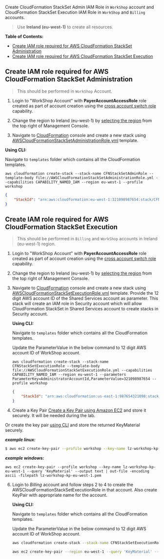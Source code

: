 Create CloudFormation StackSet Admin IAM Role in `WorkShop` account and CloudFormation StackSet Execution IAM Role in `WorkShop` and `Billing` accounts.

> Use **Ireland (eu-west-1)** to create all resources.

**Table of Contents:**
-   [Create IAM role required for AWS CloudFormation StackSet Administration](#create-iam-role-required-for-aws-cloudformation-stackset-administration)
-   [Create IAM role required for AWS CloudFormation StackSet Execution](#create-iam-role-required-for-aws-cloudformation-stackset-execution)


## Create IAM role required for AWS CloudFormation StackSet Administration
> This should be performed in `WorkShop` Account.

1.  Login to "WorkShop Account" with **PayerAccountAccessRole** role created as part of account creation using the [cross account switch role](http://docs.aws.amazon.com/IAM/latest/UserGuide/id_roles_use_switch-role-console.html) capability.

2.  Change the region to Ireland (eu-west-1) by [selecting the region](http://docs.aws.amazon.com/awsconsolehelpdocs/latest/gsg/getting-started.html#select-region) from the top right of Management Console.

3.  Navigate to [CloudFormation](https://eu-west-1.console.aws.amazon.com/cloudformation/home?region=eu-west-1#/stacks?filter=active) console and create a new stack using [AWSCloudFormationStackSetAdministrationRole.yml](../templates/AWSCloudFormationStackSetAdministrationRole.yml) template.

**Using CLI:**

Navigate to `templates` folder which contains all the CloudFormation templates.

```
aws cloudformation create-stack --stack-name CFNStackSetAdminRole --template-body file://AWSCloudFormationStackSetAdministrationRole.yml --capabilities CAPABILITY_NAMED_IAM --region eu-west-1 --profile workshop
```
```json
{
    "StackId": "arn:aws:cloudformation:eu-west-1:321098987654:stack/CFNStackSetAdminRole/7626db50-bae3-11e7-1867-50d5cafe76fe"
}
```
## Create IAM role required for AWS CloudFormation StackSet Execution

> This should be performed in `Billing` and `WorkShop` accounts in Ireland (eu-west-1) region.

1.  Login to "WorkShop Account" with **PayerAccountAccessRole** role created as part of account creation using the [cross account switch role](http://docs.aws.amazon.com/IAM/latest/UserGuide/id_roles_use_switch-role-console.html) capability.

2.  Change the region to Ireland (eu-west-1) by [selecting the region](http://docs.aws.amazon.com/awsconsolehelpdocs/latest/gsg/getting-started.html#select-region) from the top right of Management Console.

3.  Navigate to [CloudFormation](https://eu-west-1.console.aws.amazon.com/cloudformation/home?region=eu-west-1#/stacks?filter=active) console and create a new stack using [AWSCloudFormationStackSetExecutionRole.yml](../templates/AWSCloudFormationStackSetExecutionRole.yml) template. Provide the 12 digit AWS account ID of the Shared Services account as parameter. This stack will create an IAM role in Security account which will allow CloudFormation StackSet in Shared Services account to create stacks in Security account.

    **Using CLI:**  

    Navigate to `templates` folder which contains all the CloudFormation templates.

    Update the ParameterValue in the below command to 12 digit AWS account ID of WorkShop account.

    ```
    aws cloudformation create-stack --stack-name CFNStackSetExecutionRole --template-body file://AWSCloudFormationStackSetExecutionRole.yml --capabilities CAPABILITY_NAMED_IAM --region eu-west-1 --parameters ParameterKey=AdministratorAccountId,ParameterValue=321098987654 --profile workshop
    ```

    ```json
    {
        "StackId": "arn:aws:cloudformation:us-east-1:987654321098:stack/CFNStackSetExecutionRole/28a3c090-ba80-11e7-93d4-500c3d1abad2"
    }
    ```

4.  Create a Key Pair
[Create a Key Pair using Amazon EC2](http://docs.aws.amazon.com/AWSEC2/latest/UserGuide/ec2-key-pairs.html#having-ec2-create-your-key-pair) and store it securely. It will be needed during the lab.

Or create the key pair [using CLI](http://docs.aws.amazon.com/cli/latest/userguide/cli-ec2-keypairs.html) and store the returned KeyMaterial securely.

***example linux:***
```bash
$ aws ec2 create-key-pair --profile workshop --key-name lz-workshop-kp-eu-west-1 --query 'KeyMaterial' --output text > lz-workshop-kp-eu-west-1.pem
```

***example windows:***
```shell
aws ec2 create-key-pair --profile workshop --key-name lz-workshop-kp-eu-west-1 --query 'KeyMaterial' --output text | out-file -encoding ascii -filepath lz-workshop-kp-eu-west-1.pem
```

6.  Login to *Billing* account and follow steps 2 to 4 to create the AWSCloudFormationStackSetExecutionRole in that account. Also create KeyPair with appropriate name for the account.

    **Using CLI:**

    Navigate to `templates` folder which contains all the CloudFormation templates.

    Update the ParameterValue in the below command to 12 digit AWS account ID of WorkShop account.

    ```bash
    aws cloudformation create-stack --stack-name CFNStackSetExecutionRole --template-body file://AWSCloudFormationStackSetExecutionRole.yml --capabilities CAPABILITY_NAMED_IAM --region eu-west-1 --parameters ParameterKey=AdministratorAccountId,ParameterValue=321098987654 --profile billing
    ```

    ```bash
    aws ec2 create-key-pair --region eu-west-1 --query 'KeyMaterial' --output text --key-name lz-billing-kp-eu-west-1 --profile billing > lz-billing-kp-eu-west-1.pem
    ```
